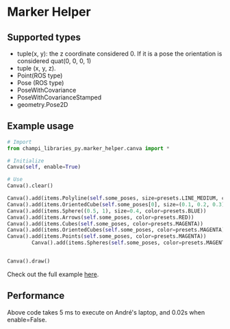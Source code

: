 # Marker Helper


## Supported types

- tuple(x, y): the z coordinate considered 0. If it is a pose the orientation is considered quat(0, 0, 0, 1)
- tuple (x, y, z).
- Point(ROS type)
- Pose (ROS type)
- PoseWithCovariance
- PoseWithCovarianceStamped
- geometry.Pose2D


## Example usage

```python
# Import
from champi_libraries_py.marker_helper.canva import *

# Initialize
Canva(self, enable=True)

# Use
Canva().clear()

Canva().add(items.Polyline(self.some_poses, size=presets.LINE_MEDIUM, color=presets.GREEN))
Canva().add(items.OrientedCube(self.some_poses[0], size=(0.1, 0.2, 0.3)))
Canva().add(items.Sphere((0.5, 1), size=0.4, color=presets.BLUE))
Canva().add(items.Arrows(self.some_poses, color=presets.RED))
Canva().add(items.Cubes(self.some_poses, color=presets.MAGENTA))
Canva().add(items.OrientedCubes(self.some_poses, color=presets.MAGENTA))
Canva().add(items.Points(self.some_poses, color=presets.MAGENTA))
        Canva().add(items.Spheres(self.some_poses, color=presets.MAGENTA), frame_id='odom')


Canva().draw()
```

Check out the full example [here](../../../dev_tools/scripts/test_markers.py).

## Performance

Above code takes 5 ms to execute on André's laptop, and 0.02s when enable=False.
